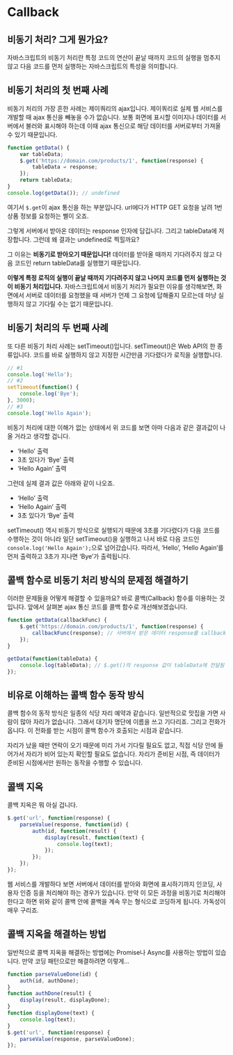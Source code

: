 # Callback

## 비동기 처리? 그게 뭔가요?

자바스크립트의 비동기 처리란 특정 코드의 연산이 끝날 때까지 코드의 실행을 멈추지 않고 다음 코드를 먼저 실행하는 자바스크립트의 특성을 의미합니다.

## 비동기 처리의 첫 번째 사례

비동기 처리의 가장 흔한 사례는 제이쿼리의 ajax입니다. 제이쿼리로 실제 웹 서비스를 개발할 때 ajax 통신을 빼놓을 수가 없습니다. 보통 화면에 표시할 이미지나 데이터를 서버에서 불러와 표시해야 하는데 이때 ajax 통신으로 해당 데이터를 서버로부터 가져올 수 있기 때문입니다.

```javascript
function getData() {
    var tableData;
    $.get('https://domain.com/products/1', function(response) {
        tableData = response;
    });
    return tableData;
}
console.log(getData()); // undefined
```

여기서 `$.get`이 ajax 통신을 하는 부분입니다. url에다가 HTTP GET 요청을 날려 1번 상품 정보를 요청하는 삘이 오죠.

그렇게 서버에서 받아온 데이터는 response 인자에 담깁니다. 그리고 tableData에 저장합니다. 그런데 왜 결과는 undefined로 찍힐까요?

그 이유는 **비동기로 받아오기 때문입니다!** 데이터를 받아올 때까지 기다려주지 않고 다음 코드인 return tableData를 실행했기 때문입니다.

**이렇게 특정 로직의 실행이 끝날 때까지 기다려주지 않고 나머지 코드를 먼저 실행하는 것이 비동기 처리입니다.** 자바스크립트에서 비동기 처리가 필요한 이유를 생각해보면, 화면에서 서버로 데이터를 요청했을 때 서버가 언제 그 요청에 답해줄지 모르는데 마냥 실행하지 않고 기다릴 수는 없기 때문입니다.

## 비동기 처리의 두 번째 사례

또 다른 비동기 처리 사례는 setTimeout()입니다. setTimeout()은 Web API의 한 종류입니다. 코드를 바로 실행하지 않고 지정한 시간만큼 기다렸다가 로직을 실행합니다.

```javascript
// #1
console.log('Hello');
// #2
setTimeout(function() {
	console.log('Bye');
}, 3000);
// #3
console.log('Hello Again');
```

비동기 처리에 대한 이해가 없는 상태에서 위 코드를 보면 아마 다음과 같은 결과값이 나올 거라고 생각할 겁니다.

- ‘Hello’ 출력
- 3초 있다가 ‘Bye’ 출력
- ‘Hello Again’ 출력

그런데 실제 결과 값은 아래와 같이 나오죠.

- ‘Hello’ 출력
- ‘Hello Again’ 출력
- 3초 있다가 ‘Bye’ 출력

setTimeout() 역시 비동기 방식으로 실행되기 때문에 3초를 기다렸다가 다음 코드를 수행하는 것이 아니라 일단 setTimeout()을 실행하고 나서 바로 다음 코드인 `console.log('Hello Again');`으로 넘어갔습니다. 따라서, ‘Hello’, ‘Hello Again’를 먼저 출력하고 3초가 지나면 ‘Bye’가 출력됩니다.

## 콜백 함수로 비동기 처리 방식의 문제점 해결하기

이러한 문제들을 어떻게 해결할 수 있을까요? 바로 콜백(Callback) 함수를 이용하는 것입니다. 앞에서 살펴본 ajax 통신 코드를 콜백 함수로 개선해보겠습니다.

```javascript
function getData(callbackFunc) {
	$.get('https://domain.com/products/1', function(response) {
		callbackFunc(response); // 서버에서 받은 데이터 response를 callbackFunc() 함수에 넘겨줌
	});
}

getData(function(tableData) {
	console.log(tableData); // $.get()의 response 값이 tableData에 전달됨
});
```

## 비유로 이해하는 콜백 함수 동작 방식

콜백 함수의 동작 방식은 일종의 식당 자리 예약과 같습니다. 일반적으로 맛집을 가면 사람이 많아 자리가 없습니다. 그래서 대기자 명단에 이름을 쓰고 기다리죠. 그리고 전화가 옵니다. 이 전화를 받는 시점이 콜백 함수가 호출되는 시점과 같습니다.

자리가 났을 때만 연락이 오기 때문에 미리 가서 기다릴 필요도 없고, 직접 식당 안에 들어가서 자리가 비어 있는지 확인할 필요도 없습니다. 자리가 준비된 시점, 즉 데이터가 준비된 시점에서만 원하는 동작을 수행할 수 있습니다.

## 콜백 지옥

콜백 지옥은 뭐 아실 겁니다.

```javascript
$.get('url', function(response) {
	parseValue(response, function(id) {
		auth(id, function(result) {
			display(result, function(text) {
				console.log(text);
			});
		});
	});
});
```

웹 서비스를 개발하다 보면 서버에서 데이터를 받아와 화면에 표시하기까지 인코딩, 사용자 인증 등을 처리해야 하는 경우가 있습니다. 만약 이 모든 과정을 비동기로 처리해야 한다고 하면 위와 같이 콜백 안에 콜백을 계속 무는 형식으로 코딩하게 됩니다. 가독성이 매우 구리죠.

## 콜백 지옥을 해결하는 방법

일반적으로 콜백 지옥을 해결하는 방법에는 Promise나 Async를 사용하는 방법이 있습니다. 만약 코딩 패턴으로만 해결하려면 이렇게...

```javascript
function parseValueDone(id) {
	auth(id, authDone);
}
function authDone(result) {
	display(result, displayDone);
}
function displayDone(text) {
	console.log(text);
}
$.get('url', function(response) {
	parseValue(response, parseValueDone);
});
```